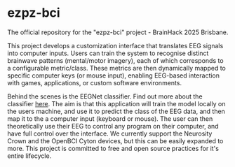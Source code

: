 # ezpz-bci
The official repository for the "ezpz-bci" project - BrainHack 2025 Brisbane. 


This project develops a customization interface that translates EEG signals into computer inputs. Users can train the system to recognise distinct brainwave patterns (mental/motor imagery), each of which corresponds to a configurable metric/class. These metrics are then dynamically mapped to specific computer keys (or mouse input), enabling EEG-based interaction with games, applications, or custom software environments.

Behind the scenes is the EEGNet classifier. Find out more about the classifier [here](https://github.com/Dooganar/bioe6100-MI-EEG-classification). The aim is that this application will train the model locally on the users machine, and use it to predict the class of the EEG data, and then map it to the a computer input (keyboard or mouse). The user can then theoretically use their EEG to control any program on their computer, and have full control over the interface. We currently support the Neurosity Crown and the OpenBCI Cyton devices, but this can be easily expanded to more. This project is committed to free and open source practices for it's entire lifecycle.

